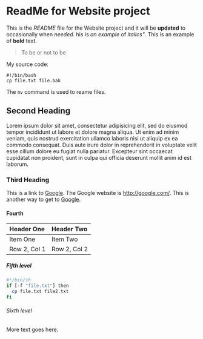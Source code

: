 ReadMe for Website project
========

This is the *README* file for the Website project and it will be **updated** to occasionally when _needed_. his is *an example* of *italics"*.
This is an example of **bold** text.

> To be or not to be

My source code:

    #!/bin/bash
    cp file.txt file.bak

The `mv` command is used to reame files.

Second Heading
---------

Lorem ipsum dolor sit amet, consectetur adipisicing elit, sed do eiusmod tempor incididunt ut labore et dolore magna aliqua. Ut enim ad minim veniam, quis nostrud exercitation ullamco laboris nisi ut aliquip ex ea commodo consequat. Duis aute irure dolor in reprehenderit in voluptate velit esse cillum dolore eu fugiat nulla pariatur. Excepteur sint occaecat cupidatat non proident, sunt in culpa qui officia deserunt mollit anim id est laborum.

### Third Heading

This is a link to [Google](http://google.com). The Google website is <http://google.com/>. This is another way to get to [Google][Google].

[google]: http://google.com ("The Google website")

#### Fourth

| Header One     | Header Two     |
| :------------- | :------------- |
| Item One       | Item Two       |
| Row 2, Col 1 | Row 2, Col 2 |

##### Fifth level

```bash
#!/bin/sh
if [-f "file.txt"] then
  cp file.txt file2.txt
fi
```  
###### Sixth level

More text goes here.
